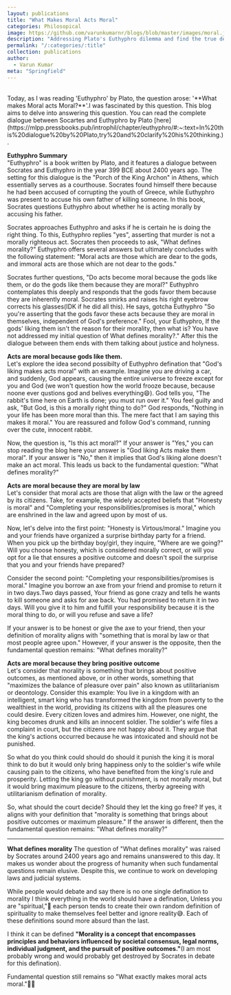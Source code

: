 ```yaml
---
layout: publications
title: "What Makes Moral Acts Moral"
categories: Philosopical
image: https://github.com/varunkumarnr/blogs/blob/master/images/moral.jpg?raw=true
description: "Addressing Plato's Euthyphro dilemma and find the true defination of morality."
permalink: "/:categories/:title"
collection: publications
author:
  - Varun Kumar
meta: "Springfield"
---
```


<br>
Today, as I was reading 'Euthyphro' by Plato, the question arose:  '**What makes Moral acts Moral?**'.I was fascinated by this question. This blog aims to delve into answering this question. You can read the complete dialogue between Socartes and  Euthyphro by Plato [here](https://mlpp.pressbooks.pub/introphil/chapter/euthyphro/#:~:text=In%20this%20dialogue%20by%20Plato,try%20and%20clarify%20his%20thinking.).

**Euthyphro Summary**<br>
"Euthyphro" is a book written by Plato, and it features a dialogue between Socrates and Euthyphro in the year 399 BCE about 2400 years ago. The setting for this dialogue is the "Porch of the King Archon" in Athens, which essentially serves as a courthouse. Socrates found himself there because he had been accused of corrupting the youth of Greece, while Euthyphro was present to accuse his own father of killing someone. In this book, Socrates questions Euthyphro about whether he is acting morally by accusing his father.

Socrates approaches Euthyphro and asks if he is certain he is doing the right thing. To this, Euthyphro replies "yes", asserting that murder is not a morally righteous act. Socrates then proceeds to ask, "What defines morality?" Euthyphro offers several answers but ultimately concludes with the following statement: "Moral acts are those which are dear to the gods, and immoral acts are those which are not dear to the gods."

Socrates further questions, "Do acts become moral because the gods like them, or do the gods like them because they are moral?" Euthyphro contemplates this deeply and responds that the gods favor them because they are inherently moral. Socrates smirks and raises his right eyebrow corrects his glasses(IDK if he did all this). He says, gotcha Euthyphro "So you're asserting that the gods favor these acts because they are moral in themselves, independent of God's preference." Fool, your Euthyphro, If the gods' liking them isn't the reason for their morality, then what is? You have not addressed my initial question of What defines morality?." After this the dialogue between them ends with them talking about justice and holyness.

**Acts are moral because gods like them.**<br>
Let's explore the idea second possibilty of Euthyphro defination that "God's liking makes acts moral" with an example. Imagine you are driving a car, and suddenly, God appears, causing the entire universe to freeze except for you and God (we won't question how the world frooze because, because noone ever qustions god and belives everything😄). God tells you, "The rabbit's time here on Earth is done; you must run over it." You feel guilty and ask, "But God, is this a morally right thing to do?" God responds, "Nothing in your life has been more moral than this. The mere fact that I am saying this makes it moral." You are reassured and follow God's command, running over the cute, innocent rabbit.

Now, the question is, "Is this act moral?" If your answer is "Yes," you can stop reading the blog here your answer is "God liking Acts make them moral". If your answer is "No," then it implies that God's liking alone doesn't make an act moral. This leads us back to the fundamental question: "What defines morality?"

**Acts are moral because they are moral by law**<br>
Let's consider that moral acts are those that align with the law or the agreed by its citizens. Take, for example, the widely accepted beliefs that "Honesty is moral" and "Completing your responsibilities/promises is moral," which are enshrined in the law and agreed upon by most of us.

Now, let's delve into the first point: "Honesty is Virtous/moral." Imagine you and your friends have organized a surprise birthday party for a friend. When you pick up the birthday boy/girl, they inquire, "Where are we going?" Will you choose honesty, which is considered morally correct, or will you opt for a lie that ensures a positive outcome and doesn't spoil the surprise that you and your friends have prepared?

Consider the second point: "Completing your responsibilities/promises is moral." Imagine you borrow an axe from your friend and promise to return it in two days.Two days passed, Your friend as gone crazy and tells he wants to kill someone and asks for axe back. You had promised to return it in two days. Will you give it to him and fulfill your responsibility because it is the moral thing to do, or will you refuse and save a life?

If your answer is to be honest or give the axe to your friend, then your definition of morality aligns with "something that is moral by law or that most people agree upon." However, if your answer is the opposite, then the fundamental question remains: "What defines morality?"

**Acts are moral because they bring positive outcome** <br>
Let's consider that morality is something that brings about positive outcomes, as mentioned above, or in other words, something that "maximizes the balance of pleasure over pain" also known as utilitarianism or deontology. Consider this example: You live in a kingdom with an intelligent, smart king who has transformed the kingdom from poverty to the wealthiest in the world, providing its citizens with all the pleasures one could desire. Every citizen loves and admires him. However, one night, the king becomes drunk and kills an innocent soldier. The soldier's wife files a complaint in court, but the citizens are not happy about it. They argue that the king's actions occurred because he was intoxicated and should not be punished.

So what do you think could should do should it punish the king it is moral think to do but it would only bring happiness only to the soldier's wife while causing pain to the citizens, who have benefited from the king's rule and prosperity. Letting the king go without punishment, is not morally moral, but it would bring maximum pleasure to the citizens, therby agreeing with utilitarianism defination of morality.

So, what should the court decide? Should they let the king go free? If yes, it aligns with your definition that "morality is something that brings about positive outcomes or maximum pleasure." If the answer is different, then the fundamental question remains: "What defines morality?"

---

**What defines morality** The question of "What defines morality" was raised by Socrates around 2400 years ago and remains unanswered to this day. It makes us wonder about the progress of humanity when such fundamental questions remain elusive. Despite this, we continue to work on developing laws and judicial systems.

While people would debate and say there is no one single defination to morality I think everything in the world should have a defination, Unless you are "spiritual,"🧐 each person tends to create their own random definition of spirituality to make themselves feel better and ignore reality😅. Each of these definitions sound more absurd than the last.

I think it can be defined **"Morality is a concept that encompasses principles and behaviors influenced by societal consensus, legal norms, individual judgment, and the pursuit of positive outcomes."**(I am most probably wrong and would probably get destroyed by Socrates in debate for this defination).

Fundamental question still remains so "What exactly makes moral acts moral."🤔💭

